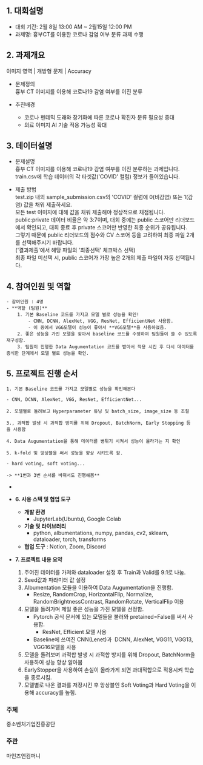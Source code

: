 ## **1. 대회설명**
* 대회 기간: 2월 8일 13:00 AM ~ 2월15일 12:00 PM 
* 과제명: 흉부CT를 이용한 코로나 감염 여부 분류 과제 수행

## **2. 과제개요**
이미지 영역 | 개방형 문제 | Accuracy

* 문제정의<br>
흉부 CT 이미지를 이용해 코로나19 감염 여부를 이진 분류

* 추진배경
  * 코로나 펜데믹 도래와 장기화에 따른 코로나 확진자 분류 필요성 증대
  * 의료 이미지 AI 기술 적용 가능성 확대

## **3. 데이터설명**

* 문제설명<br>
흉부 CT 이미지를 이용해 코로나19 감염 여부를 이진 분류하는 과제입니다. train.csv에 학습 데이터의 각 타겟값('COVID' 컬럼) 정보가 들어있습니다.

* 제출 방법<br>
test.zip 내의 sample_submission.csv의 'COVID' 컬럼에 0(비감염) 또는 1(감염) 값을 채워 제출하세요.<br>
모든 test 이미지에 대해 값을 채워 제출해야 정상적으로 채점됩니다. <br>
public:private 데이터 비율은 약 3:7이며, 대회 중에는 public 스코어만 리더보드에서 확인되고, 대회 종료 후 private 스코어만 반영한 최종 순위가 공유됩니다.<br>
그렇기 때문에 public 리더보드의 점수와 CV 스코어 등을 고려하여 최종 파일 2개를 선택해주시기 바랍니다.<br>
('결과제출'에서 해당 파일의 '최종선택' 체크박스 선택) <br>
최종 파일 미선택 시, public 스코어가 가장 높은 2개의 제출 파일이 자동 선택됩니다.

## **4. 참여인원 및 역할**
    - 참여인원 : 4명
    - **역할 (팀원)**
        1. 기본 Baseline 코드를 가지고 모델 별로 성능을 확인!
            - CNN, DCNN, AlexNet, VGG, ResNet, EfficientNet 사용함.
            - 이 중에서 VGG모델이 성능이 좋아서 **VGG모델**을 사용하였음.
        2. 좋은 성능을 가진 모델을 찾아서 baseline 코드를 수정하여 팀원들이 쓸 수 있도록 재구성함.
        3. 팀원이 진행한 Data Augumentation 코드를 받아서 적용 시킨 후 다시 데이터를 증식한 단계에서 모델 별로 성능을 확인.
        
## **5. 프로젝트 진행 순서**
    
    1. 기본 Baseline 코드를 가지고 모델별로 성능을 확인해본다
    
    - CNN, DCNN, AlexNet, VGG, ResNet, EfficientNet...
    
    2. 모델별로 돌려보고 Hyperparameter 튜닝 및 batch_size, image_size 등 조절
    
    3., 과적합 발생 시 과적합 방지를 위해 Dropout, BatchNorm, Early Stopping 등을 사용함
    
    4. Data Augumentation을 통해 데이터를 뻥튀기 시켜서 성능이 올라가는 지 확인
    
    5. k-fold 및 앙상블을 써서 성능을 향상 시키도록 함.
    
    - hard voting, soft voting...
    
    -> **1번과 3번 순서를 바꿔서도 진행해봄**
    
- 
- **6. 사용 스택 및 협업 도구**
    - **개발 환경**
        - JupyterLab(Ubuntu), Google Colab
    - **기술 및 라이브러리**
        - python, albumentations, numpy, pandas, cv2, sklearn, dataloader, torch, transforms
    - **협업 도구** : Notion, Zoom, Discord
    
- **7. 프로젝트 내용 요약**
    1. 주어진 데이터를 가져와 dataloader 설정 후 Train과 Valid를 9:1로 나눔.
    2. Seed값과 파라미터 값 설정
    3. Albumentation 모듈을 이용하여 Data Augumentation을 진행함.
        - Resize, RandomCrop, HorizontalFlip, Normalize, RandomBrightnessContrast, RandomRotate, VerticalFlip 이용
    4. 모델을 돌려가며 제일 좋은 성능을 가진 모델을 선정함.
        - Pytorch 공식 문서에 있는 모델들을 불러와 pretained=False를 써서 사용함.
            - ResNet, Efficient 모델 사용
        - Baseline에 쓰여진 CNN(Lenet)과  DCNN, AlexNet, VGG11, VGG13, VGG16모델을 사용
    5. 모델을 돌려보며 과적합 발생 시 과적합 방지를 위해 Dropout, BatchNorm을 사용하여 성능 향상 알아봄
    6. EarlyStopper을 사용하여 손실이 올라가게 되면 과대적합으로 적용시켜 학습을 종료시킴.
    7. 모델별로 나온 결과를 저장시킨 후 앙상블인 Soft Voting과 Hard Voting을 이용해 accuracy를 높힘.


### **주체**
중소벤처기업진흥공단

### **주관**
마인즈앤컴퍼니
